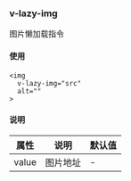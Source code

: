 ### v-lazy-img
图片懒加载指令
#### 使用
```
<img
  v-lazy-img="src"
  alt=""
>
```
#### 说明
属性|说明|默认值
--|--|--
value|图片地址|-